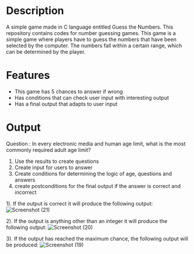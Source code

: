 # Description
A simple game made in C language entitled Guess the Numbers. This repository contains codes for number guessing games. This game is a simple game where players have to guess the numbers that have been selected by the computer. The numbers fall within a certain range, which can be determined by the player.

# Features
- This game has 5 chances to answer if wrong
- Has conditions that can check user input with interesting output
- Has a final output that adapts to user input

# Output
Question : In every electronic media and human age limit, what is the most commonly required adult age limit?
1. Use the results to create questions
2. Create input for users to answer
3. Create conditions for determining the logic of age, questions and answers
4. create postconditions for the final output if the answer is correct and incorrect




1). If the output is correct it will produce the following output:
![Screenshot (21)](https://github.com/riizkyyrmdnn/Guess-Number/assets/134961138/0b917026-691a-4deb-ad8e-711a1b303711)


2). If the output is anything other than an integer it will produce the following output:
![Screenshot (20)](https://github.com/riizkyyrmdnn/Guess-Number/assets/134961138/6cb5d3bb-7eb4-4451-968a-05e2c514e337)


3). If the output has reached the maximum chance, the following output will be produced:
![Screenshot (19)](https://github.com/riizkyyrmdnn/Guess-Number/assets/134961138/88bd7b77-51c8-4908-9234-0f09383a385c)


